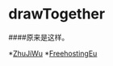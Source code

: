 drawTogether
============
####原来是这样。

*[ZhuJiWu](http://www.gmy.asia/drawTheMap "lll")
*[FreehostingEu](http://www.gavinblog.net/drawTheMap "have a try")
